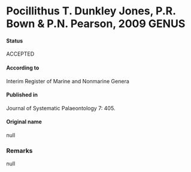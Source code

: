 Pocillithus T. Dunkley Jones, P.R. Bown & P.N. Pearson, 2009 GENUS
=======

#### Status
ACCEPTED

#### According to
Interim Register of Marine and Nonmarine Genera

#### Published in
Journal of Systematic Palaeontology 7: 405.

#### Original name
null

### Remarks
null